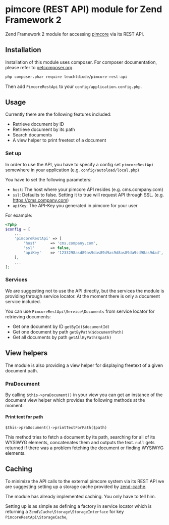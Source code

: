 # pimcore (REST API) module for Zend Framework 2

Zend Framework 2 module for accessing [pimcore](https://github.com/pimcore/pimcore) via its REST API.

## Installation 

Installation of this module uses composer. For composer documentation, please refer to
[getcomposer.org](http://getcomposer.org/).

```sh
php composer.phar require leuchtdiode/pimcore-rest-api
```

Then add `PimcoreRestApi` to your `config/application.config.php`.

## Usage

Currently there are the following features included:

  - Retrieve document by ID
  - Retrieve document by its path
  - Search documents
  - A view helper to print freetext of a document

### Set up

In order to use the API, you have to specify a config set `pimcoreRestApi` somewhere in your application (e.g. `config/autoload/local.php`)

You have to set the following parameters:

  - `host`: The host where your pimcore API resides (e.g. cms.company.com)
  - `ssl`: Defaults to false. Setting it to true will request API through SSL. (e.g. https://cms.company.com)
  - `apiKey`: The API-Key you generated in pimcore for your user

For example:

```php
<?php
$config = [
	...
	'pimcoreRestApi' => [
		'host'		=> 'cms.company.com',
		'ssl'		=> false,
		'apiKey'	=> '1233298asd89as9das89d9as9d8as89da9sd98as9dad',
	],
	...
];
```
  
### Services

We are suggesting not to use the API directly, but the services the module is providing through service locator. At the moment there is only a document service included.

You can use `PimcoreRestApi\Service\Documents` from service locator for retrieving documents:

  - Get one document by ID `getById($documentId)`
  - Get one document by path `getByPath($documentPath)`
  - Get all documents by path `getAllByPath($path)`

## View helpers

The module is also providing a view helper for displaying freetext of a given document path.

### PraDocument

By calling `$this->praDocument()` in your view you can get an instance of the document view helper which provides the following methods at the moment:

#### Print text for path

`$this->praDocument()->printTextForPath($path)`

This method tries to fetch a document by its path, searching for all of its WYSIWYG elements, concatenates them and outputs the text. `null` gets returned if there was a problem fetching the document or finding WYSIWYG elements.

## Caching

To minimize the API calls to the external pimcore system via its REST API we are suggesting setting up a storage cache provided by [zend-cache](https://github.com/zendframework/zend-cache).

The module has already implemented caching. You only have to tell him.

Setting up is as simple as defining a factory in service locator which is returning a `Zend\Cache\Storage\StorageInterface` for key `PimcoreRestApi\StorageCache`,
